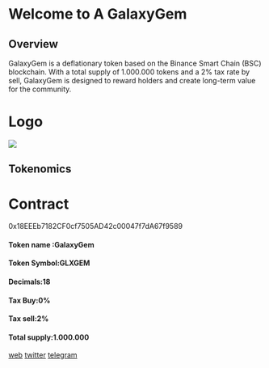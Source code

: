 # Welcome to A GalaxyGem
## Overview
GalaxyGem is a deflationary token based on the Binance Smart Chain (BSC) blockchain. With a total supply of 1.000.000 tokens and a 2% tax rate by sell, GalaxyGem is designed to reward holders and create long-term value for the community.

# Logo

![](https://galaxygem.online/icon/logo150.png)
## Tokenomics
# Contract
0x18EEEb7182CF0cf7505AD42c00047f7dA67f9589
####  Token name :GalaxyGem
#### Token Symbol:GLXGEM
####  Decimals:18
####  Tax Buy:0%
####  Tax sell:2%
####  Total supply:1.000.000

[web](https://galaxygem.online "web")
[twitter](https://twitter.com/GalaxyGemBsc "twitter")
[telegram](https://t.me/galaxygem_global_group "telegram")
